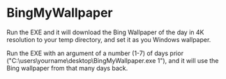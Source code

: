 # BingMyWallpaper

Run the EXE and it will download the Bing Wallpaper of the day in 4K resolution to your temp directory, and set it as you Windows wallpaper.

Run the EXE with an argument of a number (1-7) of days prior ("C:\users\yourname\desktop\BingMyWallpaper.exe 1"), and it will use the Bing wallpaper from that many days back.
